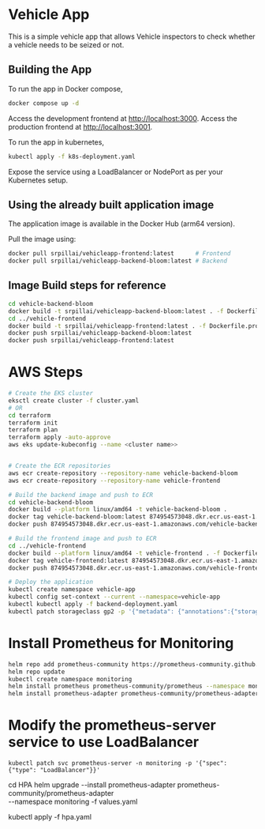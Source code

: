 # Vehicle App

This is a simple vehicle app that allows Vehicle inspectors to check whether a vehicle needs to be seized or not.

## Building the App

To run the app in Docker compose,

```bash
docker compose up -d
```
Access the development frontend at [http://localhost:3000](http://localhost:3000).
Access the production frontend at [http://localhost:3001](http://localhost:3001).

To run the app in kubernetes,

```bash
kubectl apply -f k8s-deployment.yaml
```

Expose the service using a LoadBalancer or NodePort as per your Kubernetes setup.

## Using the already built application image

The application image is available in the Docker Hub (arm64 version).

Pull the image using:

```bash
docker pull srpillai/vehicleapp-frontend:latest      # Frontend
docker pull srpillai/vehicleapp-backend-bloom:latest # Backend
```

## Image Build steps for reference

```bash
cd vehicle-backend-bloom
docker build -t srpillai/vehicleapp-backend-bloom:latest . -f Dockerfile --no-cache
cd ../vehicle-frontend
docker build -t srpillai/vehicleapp-frontend:latest . -f Dockerfile.prod --no-cache
docker push srpillai/vehicleapp-backend-bloom:latest
docker push srpillai/vehicleapp-frontend:latest
```


# AWS Steps

```bash
# Create the EKS cluster
eksctl create cluster -f cluster.yaml
# OR
cd terraform
terraform init
terraform plan
terraform apply -auto-approve
aws eks update-kubeconfig --name <cluster name>>
```

```bash

# Create the ECR repositories
aws ecr create-repository --repository-name vehicle-backend-bloom
aws ecr create-repository --repository-name vehicle-frontend

# Build the backend image and push to ECR
cd vehicle-backend-bloom
docker build --platform linux/amd64 -t vehicle-backend-bloom .
docker tag vehicle-backend-bloom:latest 874954573048.dkr.ecr.us-east-1.amazonaws.com/vehicle-backend-bloom:latest
docker push 874954573048.dkr.ecr.us-east-1.amazonaws.com/vehicle-backend-bloom:latest

# Build the frontend image and push to ECR
cd ../vehicle-frontend
docker build --platform linux/amd64 -t vehicle-frontend . -f Dockerfile.prod
docker tag vehicle-frontend:latest 874954573048.dkr.ecr.us-east-1.amazonaws.com/vehicle-frontend:latest
docker push 874954573048.dkr.ecr.us-east-1.amazonaws.com/vehicle-frontend:latest
```

```bash
# Deploy the application
kubectl create namespace vehicle-app
kubectl config set-context --current --namespace=vehicle-app
kubectl kubectl apply -f backend-deployment.yaml
kubectl patch storageclass gp2 -p '{"metadata": {"annotations":{"storageclass.kubernetes.io/is-default-class":"true"}}}'
```


# Install Prometheus for Monitoring
```bash
helm repo add prometheus-community https://prometheus-community.github.io/helm-charts
helm repo update
kubectl create namespace monitoring
helm install prometheus prometheus-community/prometheus --namespace monitoring
helm install prometheus-adapter prometheus-community/prometheus-adapter --namespace monitoring
```
# Modify the prometheus-server service to use LoadBalancer
```
kubectl patch svc prometheus-server -n monitoring -p '{"spec": {"type": "LoadBalancer"}}'
```

cd HPA
helm upgrade --install prometheus-adapter prometheus-community/prometheus-adapter \
  --namespace monitoring -f values.yaml

kubectl apply -f hpa.yaml

